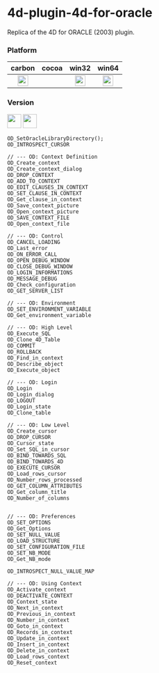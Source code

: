 4d-plugin-4d-for-oracle
=======================

Replica of the 4D for ORACLE (2003) plugin.

### Platform

| carbon | cocoa | win32 | win64 |
|:------:|:-----:|:---------:|:---------:|
|<img src="https://cloud.githubusercontent.com/assets/1725068/22371562/1b091f0a-e4db-11e6-8458-8653954a7cce.png" width="24" height="24" />||<img src="https://cloud.githubusercontent.com/assets/1725068/22371562/1b091f0a-e4db-11e6-8458-8653954a7cce.png" width="24" height="24" />|<img src="https://cloud.githubusercontent.com/assets/1725068/22371562/1b091f0a-e4db-11e6-8458-8653954a7cce.png" width="24" height="24" />|

### Version

<img src="https://cloud.githubusercontent.com/assets/1725068/18940649/21945000-8645-11e6-86ed-4a0f800e5a73.png" width="32" height="32" /> <img src="https://cloud.githubusercontent.com/assets/1725068/18940648/2192ddba-8645-11e6-864d-6d5692d55717.png" width="32" height="32" /> 

```
OD_SetOracleLibraryDirectory();
OD_INTROSPECT_CURSOR

// --- OD: Context Definition
OD_Create_context
OD_Create_context_dialog
OD_DROP_CONTEXT
OD_ADD_TO_CONTEXT
OD_EDIT_CLAUSES_IN_CONTEXT
OD_SET_CLAUSE_IN_CONTEXT
OD_Get_clause_in_context
OD_Save_context_picture
OD_Open_context_picture
OD_SAVE_CONTEXT_FILE
OD_Open_context_file

// --- OD: Control
OD_CANCEL_LOADING
OD_Last_error
OD_ON_ERROR_CALL
OD_OPEN_DEBUG_WINDOW
OD_CLOSE_DEBUG_WINDOW
OD_LOGIN_INFORMATIONS
OD_MESSAGE_DEBUG
OD_Check_configuration
OD_GET_SERVER_LIST

// --- OD: Environment
OD_SET_ENVIRONMENT_VARIABLE
OD_Get_environment_variable

// --- OD: High Level
OD_Execute_SQL
OD_Clone_4D_Table
OD_COMMIT
OD_ROLLBACK
OD_Find_in_context
OD_Describe_object
OD_Execute_object

// --- OD: Login
OD_Login
OD_Login_dialog
OD_LOGOUT
OD_Login_state
OD_Clone_table

// --- OD: Low Level
OD_Create_cursor
OD_DROP_CURSOR
OD_Cursor_state
OD_Set_SQL_in_cursor
OD_BIND_TOWARDS_SQL
OD_BIND_TOWARDS_4D
OD_EXECUTE_CURSOR
OD_Load_rows_cursor
OD_Number_rows_processed
OD_GET_COLUMN_ATTRIBUTES
OD_Get_column_title
OD_Number_of_columns


// --- OD: Preferences
OD_SET_OPTIONS
OD_Get_Options
OD_SET_NULL_VALUE
OD_LOAD_STRUCTURE
OD_SET_CONFIGURATION_FILE
OD_SET_NB_MODE
OD_Get_NB_mode

OD_INTROSPECT_NULL_VALUE_MAP

// --- OD: Using Context
OD_Activate_context
OD_DEACTIVATE_CONTEXT
OD_Context_state
OD_Next_in_context
OD_Previous_in_context
OD_Number_in_context
OD_Goto_in_context
OD_Records_in_context
OD_Update_in_context
OD_Insert_in_context
OD_Delete_in_context
OD_Load_rows_context
OD_Reset_context
```
